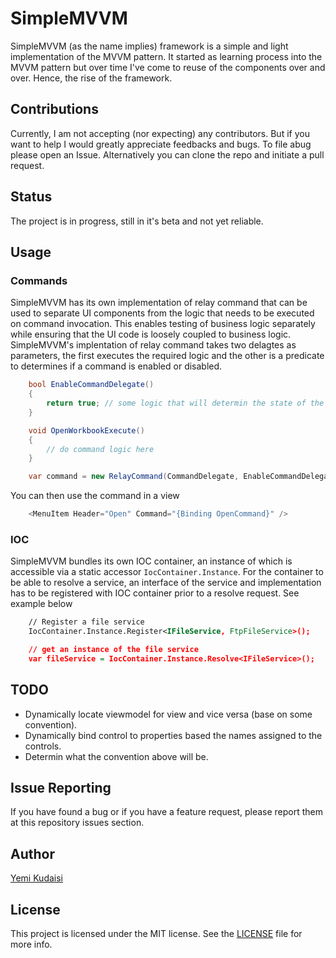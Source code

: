 # SimpleMVVM
SimpleMVVM (as the name implies) framework is a simple and light implementation of the MVVM pattern. It started as learning process into the MVVM pattern but over time I've come to reuse of the components over and over. Hence, the rise of the framework.

## Contributions
Currently, I am not accepting (nor expecting) any contributors. But if you want to help I would greatly appreciate feedbacks and bugs. To file abug please open an Issue. Alternatively you can clone the repo and initiate a pull request.


## Status
The project is in progress, still in it's beta and not yet reliable.

## Usage

### Commands
SimpleMVVM has its own implementation of relay command that can be used to separate UI components from the logic that needs to be executed on command invocation. This enables testing of business logic separately while ensuring that the UI code is loosely coupled to business logic. SimpleMVVM's implentation of relay command takes two delagtes as parameters, the first executes the required logic and the other is a predicate to determines if a command is enabled or disabled.
```c#    
    bool EnableCommandDelegate()
    {
        return true; // some logic that will determin the state of the command
    }

    void OpenWorkbookExecute()
    {
        // do command logic here
    }

    var command = new RelayCommand(CommandDelegate, EnableCommandDelegate);
```
You can then use the command in a view
```c#
    <MenuItem Header="Open" Command="{Binding OpenCommand}" />
```

### IOC
SimpleMVVM bundles its own IOC container, an instance of which is accessible via a static accessor ``IocContainer.Instance``. For the container to be able to resolve a service, an interface of the service and implementation has to be registered with IOC container prior to a resolve request. See example below
```xml
    // Register a file service
    IocContainer.Instance.Register<IFileService, FtpFileService>();

    // get an instance of the file service
    var fileService = IocContainer.Instance.Resolve<IFileService>();
```

## TODO
+ Dynamically locate viewmodel for view and vice versa (base on some convention).
+ Dynamically bind control to properties based the names assigned to the controls.
+ Determin what the convention above will be.

## Issue Reporting

If you have found a bug or if you have a feature request, please report them at this repository issues section.

## Author

[Yemi Kudaisi](https://github.com/yemikudaisi)

## License

This project is licensed under the MIT license. See the [LICENSE](LICENSE) file for more info.